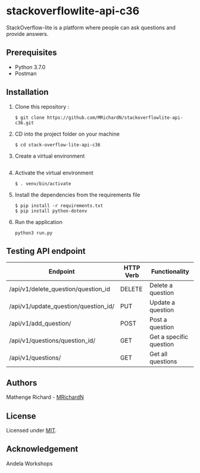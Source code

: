 # stackoverflowlite-api-c36
StackOverflow-lite is a platform where people can ask questions and provide answers.

## Prerequisites
- Python 3.7.0 
- Postman


## Installation
1. Clone this repository :

	```
    $ git clone https://github.com/MRichardN/stackoverflowlite-api-c36.git
    ```

2. CD into the project folder on your machine

	```
    $ cd stack-overflow-lite-api-c36
    ```

3. Create a virtual environment

	```$ python3 -m venv venv
    ```

4. Activate the virtual environment

	```
    $ . venv/bin/activate
    ```

5. Install the dependencies from the requirements file

	```
    $ pip install -r requirements.txt
    $ pip install python-dotenv
    ```

6. Run the application

    ```
    python3 run.py
    ```

## Testing API endpoint

| Endpoint                             | HTTP Verb   | Functionality |
| ------------------------------------ | ----------- | ------------- |
| /api/v1/delete_question/question_id  | DELETE      | Delete a question |
| /api/v1/update_question/question_id/ | PUT         | Update a question
| /api/v1/add_question/                | POST        | Post a question  |
| /api/v1/questions/question_id/       | GET         | Get a specific question |
| /api/v1/questions/                   | GET         | Get all questions   |


## Authors
Mathenge Richard - [MRichardN](https://github.com/MRichardN)

## License
Licensed under [MIT](https://github.com/MRichardN/stackoverflowlite-api-c36/blob/master/LICENSE).

## Acknowledgement
Andela Workshops
